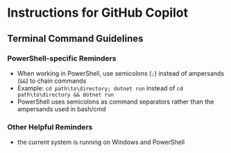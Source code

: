 # Instructions for GitHub Copilot

## Terminal Command Guidelines

### PowerShell-specific Reminders
- When working in PowerShell, use semicolons (`;`) instead of ampersands (`&&`) to chain commands
- Example: `cd path\to\directory; dotnet run` instead of `cd path\to\directory && dotnet run`
- PowerShell uses semicolons as command separators rather than the ampersands used in bash/cmd

### Other Helpful Reminders
- the current system is running on Windows and PowerShell
